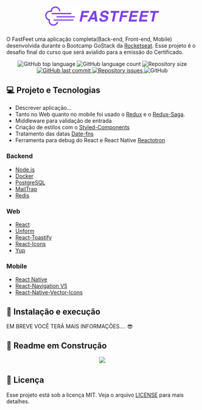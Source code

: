 <h1 align="center">
  <img alt="FastFeet" title="FastFeet" src=".github/logo.png" width="300px" />
</h1>

<p>
  O FastFeet uma aplicação completa(Back-end, Front-end, Mobile) desenvolvida durante o Bootcamp GoStack 
  da <a target="_blank" href="https://rocketseat.com.br/">Rocketseat</a>. Esse projeto é o desafio final do curso que será
  avialido para a emissão do Certificado.
</p>

<p align="center">
  <img alt="GitHub top language" src="https://img.shields.io/github/languages/top/leeonardovargas/fast-feet.svg">
  
  <img alt="GitHub language count" src="https://img.shields.io/github/languages/count/leeonardovargas/fast-feet.svg">
  
  <img alt="Repository size" src="https://img.shields.io/github/repo-size/leeonardovargas/fast-feet.svg">

  <a href="https://github.com/leeonardovargas/gobarber/commits/master">
    <img alt="GitHub last commit" src="https://img.shields.io/github/last-commit/leeonardovargas/fast-feet.svg">
  </a>
  
  <a href="https://github.com/leeonardovargas/gobarber/issues">
    <img alt="Repository issues" src="https://img.shields.io/github/issues/leeonardovargas/fast-feet.svg">
  </a>
  
  <img alt="GitHub" src="https://img.shields.io/github/license/leeonardovargas/fast-feet.svg">
</p>

## 💻 Projeto e Tecnologias

- Descrever aplicação...
- Tanto no Web quanto no mobile foi usado o [Redux](https://redux.js.org/) e o [Redux-Saga](https://redux-saga.js.org/).
- Middleware para validação de entrada 
- Criação de estilos com o [Styled-Components](https://styled-components.com/)
- Tratamento das datas [Date-fns](https://date-fns.org/)
- Ferramenta para debug do React e React Native [Reactotron](https://github.com/infinitered/reactotron)

### Backend
-  [Node.js](https://nodejs.org/en/)
-  [Docker](https://docs.docker.com/)
-  [PostgreSQL](https://www.postgresql.org/)
-  [MailTrap](https://mailtrap.io/)
-  [Redis](https://redis.io/)

### Web
-  [React](https://pt-br.reactjs.org/)
-  [Unform](https://unform.dev/)
-  [React-Toastify](https://github.com/fkhadra/react-toastify#installation)
-  [React-Icons](https://react-icons.netlify.com/)
-  [Yup](https://github.com/jquense/yup)

### Mobile
-  [React Native](https://reactnative.dev/)
-  [React-Navigation V5](https://reactnavigation.org/)
-  [React-Native-Vector-Icons](https://oblador.github.io/react-native-vector-icons/)

## :rocket: Instalação e execução

EM BREVE VOCÊ TERÁ MAIS INFORMAÇÕES.... :sunglasses:

## :wrench: Readme em Construção
<div align="center">
  <img src="https://media.giphy.com/media/9zXM9n2URlcjC2Tnaq/giphy.gif"/>
</div>

## 📝 Licença

Esse projeto está sob a licença MIT. Veja o arquivo [LICENSE](LICENSE.md) para mais detalhes.
